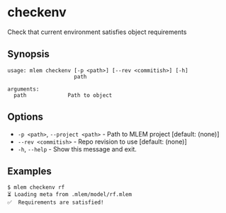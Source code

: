 # checkenv

Check that current environment satisfies object requirements

## Synopsis

```usage
usage: mlem checkenv [-p <path>] [--rev <commitish>] [-h]
                     path

arguments:
  path             Path to object
```

## Options

- `-p <path>`, `--project <path>` - Path to MLEM project [default: (none)]
- `--rev <commitish>` - Repo revision to use [default: (none)]
- `-h`, `--help` - Show this message and exit.

## Examples

```cli
$ mlem checkenv rf
⏳️ Loading meta from .mlem/model/rf.mlem
✅  Requirements are satisfied!
```
